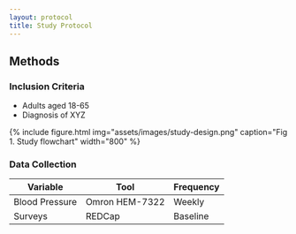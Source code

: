 ```yaml
---
layout: protocol
title: Study Protocol
---
```


## Methods

### Inclusion Criteria
- Adults aged 18-65
- Diagnosis of XYZ

{% include figure.html img="assets/images/study-design.png" caption="Fig 1. Study flowchart" width="800" %}

### Data Collection
| Variable      | Tool          | Frequency |
|--------------|---------------|-----------|
| Blood Pressure | Omron HEM-7322 | Weekly    |
| Surveys       | REDCap        | Baseline  |
